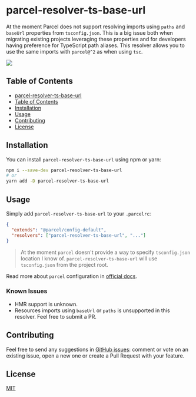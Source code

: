 # parcel-resolver-ts-base-url

At the moment Parcel does not support resolving imports using `paths` and `baseUrl` properties from `tsconfig.json`. This is a big issue both when migrating existing projects leveraging these properties and for developers having preference for TypeScript path aliases. This resolver allows you to use the same imports with `parcel@^2` as when using `tsc`.

![](https://img.shields.io/bundlephobia/minzip/parcel-resolver-ts-base-url?style=social)

## Table of Contents

- [parcel-resolver-ts-base-url](#parcel-resolver-ts-base-url)
- [Table of Contents](#table-of-contents)
- [Installation](#installation)
- [Usage](#usage)
- [Contributing](#contributing)
- [License](#license)

## Installation

You can install `parcel-resolver-ts-base-url` using npm or yarn:

```bash
npm i --save-dev parcel-resolver-ts-base-url
# or
yarn add -D parcel-resolver-ts-base-url
```

## Usage

Simply add `parcel-resolver-ts-base-url` to your `.parcelrc`:

```json
{
  "extends": "@parcel/config-default",
  "resolvers": ["parcel-resolver-ts-base-url", "..."]
}
```

> At the moment `parcel` doesn't provide a way to specify `tsconfig.json` location I know of. `parcel-resolver-ts-base-url` will use `tsconfig.json` from the project root.

Read more about `parcel` configuration in [official docs](https://parceljs.org/features/plugins/).

### Known Issues

- HMR support is unknown.
- Resources imports using `baseUrl` or `paths` is unsupported in this resolver. Feel free to submit a PR.

## Contributing

Feel free to send any suggestions in [GitHub issues](https://github.com/yakovlev-alexey/parcel-resolver-ts-base-url/issues): comment or vote on an existing issue, open a new one or create a Pull Request with your feature.

## License

[MIT](/LICENSE)
